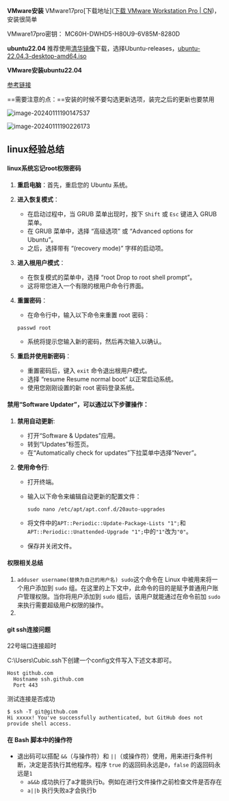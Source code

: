 **VMware安装**
VMware17pro[下载地址]([下载 VMware Workstation Pro | CN](https://www.vmware.com/cn/products/workstation-pro/workstation-pro-evaluation.html))，安装很简单

VMware17pro密钥： MC60H-DWHD5-H80U9-6V85M-8280D

**ubuntu22.04**
推荐使用[清华镜像](https://mirrors.tuna.tsinghua.edu.cn/)下载，选择Ubuntu-releases，[ubuntu-22.04.3-desktop-amd64.iso](https://mirrors.tuna.tsinghua.edu.cn/ubuntu-releases/22.04/ubuntu-22.04.3-desktop-amd64.iso)

**VMware安装ubuntu22.04**

[参考链接](https://blog.csdn.net/weixin_42640280/article/details/128351105)

==需要注意的点：==安装的时候不要勾选更新选项，装完之后的更新也要禁用

![image-20240111190147537](C:\Users\Cubic\AppData\Roaming\Typora\typora-user-images\image-20240111190147537.png)

![image-20240111190226173](C:\Users\Cubic\AppData\Roaming\Typora\typora-user-images\image-20240111190226173.png)

## linux经验总结

#### linux系统忘记root权限密码

1. **重启电脑**：首先，重启您的 Ubuntu 系统。

2. **进入恢复模式**：

   - 在启动过程中，当 GRUB 菜单出现时，按下 `Shift` 或 `Esc` 键进入 GRUB 菜单。
   - 在 GRUB 菜单中，选择 “高级选项” 或 “Advanced options for Ubuntu”。
   - 之后，选择带有 “(recovery mode)” 字样的启动项。

3. **进入根用户模式**：

   - 在恢复模式的菜单中，选择 “root Drop to root shell prompt”。
   - 这将带您进入一个有限的根用户命令行界面。

4. **重置密码**：

   - 在命令行中，输入以下命令来重置 root 密码：

   `passwd root`

   - 系统将提示您输入新的密码，然后再次输入以确认。

5. **重启并使用新密码**：

   - 重置密码后，键入 `exit` 命令退出根用户模式。
   - 选择 “resume Resume normal boot” 以正常启动系统。
   - 使用您刚刚设置的新 root 密码登录系统。





#### 禁用“Software Updater”，可以通过以下步骤操作：

1. **禁用自动更新**:

   - 打开“Software & Updates”应用。
   - 转到“Updates”标签页。
   - 在“Automatically check for updates”下拉菜单中选择“Never”。

2. **使用命令行**:

   - 打开终端。

   - 输入以下命令来编辑自动更新的配置文件：

     ```
     sudo nano /etc/apt/apt.conf.d/20auto-upgrades
     ```

   - 将文件中的`APT::Periodic::Update-Package-Lists "1";`和`APT::Periodic::Unattended-Upgrade "1";`中的`"1"`改为`"0"`。

   - 保存并关闭文件。

#### 权限相关总结

1. `adduser username(替换为自己的用户名) sudo`这个命令在 Linux 中被用来将一个用户添加到 `sudo` 组。在这里的上下文中，此命令的目的是赋予普通用户账户管理权限。当你将用户添加到 `sudo` 组后，该用户就能通过在命令前加 `sudo` 来执行需要超级用户权限的操作。
1. 





#### git ssh连接问题

22号端口连接超时

C:\Users\Cubic\.ssh下创建一个config文件写入下述文本即可。

```
Host github.com
  Hostname ssh.github.com
  Port 443
```

测试连接是否成功

```
$ ssh -T git@github.com
Hi xxxxx! You've successfully authenticated, but GitHub does not provide shell access.
```

#### 在 Bash 脚本中的操作符

+ 退出码可以搭配 `&&`（与操作符）和 `||`（或操作符）使用，用来进行条件判断，决定是否执行其他程序。程序 `true` 的返回码永远是`0`，`false` 的返回码永远是`1`
  + `a&&b` 成功执行了a才能执行b。例如在进行文件操作之前检查文件是否存在
  + `a||b` 执行失败a才会执行b
